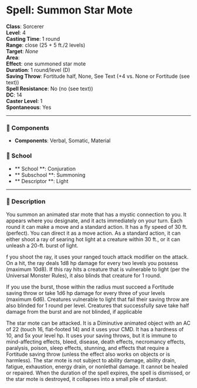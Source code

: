 
# Spell: Summon Star Mote
**Class**: Sorcerer  
**Level**: 4  
**Casting Time**: 1 round  
**Range**: close (25 + 5 ft./2 levels)  
**Target**: _None_  
**Area**:   
**Effect**: one summoned star mote  
**Duration**: 1 round/level (D)  
**Saving Throw**: Fortitude half, None, See Text (+4 vs. None or Fortitude (see text))  
**Spell Resistance**: No (no (see text))  
**DC**: 14  
**Caster Level**: 1  
**Spontaneous**: Yes

---

### 🔮 Components
- **Components**: Verbal, Somatic, Material

### 🏫 School
- ** School **: Conjuration
- ** Subschool **: Summoning
- ** Descriptor **: Light
---

### 📜 Description
You summon an animated star mote that has a mystic connection to you. It appears where you designate, and it acts immediately on your turn. Each round it can make a move and a standard action. It has a fly speed of 30 ft. (perfect). You can direct it as a move action. As a standard action, it can either shoot a ray of searing hot light at a creature within 30 ft., or it can unleash a 20-ft. burst of light.

f you shoot the ray, it uses your ranged touch attack modifier on the attack. On a hit, the ray deals 1d8 hp damage for every two levels you possess (maximum 10d8). If this ray hits a creature that is vulnerable to light (per the Universal Monster Rules), it also blinds that creature for 1 round.

If you use the burst, those within the radius must succeed a Fortitude saving throw or take 1d6 hp damage for every three of your levels (maximum 6d6). Creatures vulnerable to light that fail their saving throw are also blinded for 1 round per level. Creatures that successfully save take half damage from the burst and are not blinded, if applicable

The star mote can be attacked. It is a Diminutive animated object with an AC of 22 (touch 16, flat-footed 14) and it uses your CMD. It has a hardness of 10, and 5x your level hp. It uses your saving throws, but it is immune to mind-affecting effects, bleed, disease, death effects, necromancy effects, paralysis, poison, sleep effects, stunning, and effects that require a Fortitude saving throw (unless the effect also works on objects or is harmless). The star mote is not subject to ability damage, ability drain, fatigue, exhaustion, energy drain, or nonlethal damage. It cannot be healed or repaired. When the duration of the spell expires, the spell is dismissed, or the star mote is destroyed, it collapses into a small pile of stardust.
